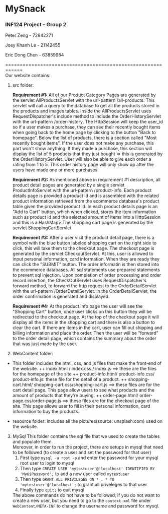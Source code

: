 <h1>MySnack</h1>
<h3>INF124 Project – Group 2</h3>
<p>Peter Zeng - 72842271</p>
<p>Joey Khanh Le - 21142455</p>
<p>Eric Dong Chen - 63859984</p>

============================================================
<br>
Our website contains:

1) src folder: 
	<p><strong>Requirement #1:</strong> All of our Product Category Pages are generated by the servlet AllProductsServlet with the url-pattern /all-products. This servlet will call a query to the database to get all the products stored in the products and images tables. Inside the AllProductsServlet uses RequestDispatcher's include method to include the OrderHistoryServlet with the url-pattern /order-history. The HttpSession will keep the user_id so if a user makes a purchase, they can see their recently bought items when going back to the home page by clicking to the button "Back to homepage". Below the list of products, there is a section called "Most recently bought items". If the user does not make any purchase, this part won't show anything. If they made a purchase, this section will display the list of 5 products that they just bought => this is generated by the OrderHistoryServlet. User will also be able to give each order a rating from 1 to 5. This order history page will only show up after the users have made one or more purchases.</p>

	<p><strong>Requirement #2:</strong> As mentioned above in requirement #1 description, all product detail pages are generated by a single servlet ProductInfoServlet with the url-pattern /product-info. Each product details page is provided a product id and is assembled with the related product information retrieved from the ecommerce database's product table given the provided product id. In each product details page is an "Add to Cart" button, which when clicked, stores the item information such as product id and the selected amount of items into a HttpSession and this is a HashMap<String, ArrayList<String>>.The shopping cart page is generated by the servlet ShoppingCartServlet.</p>

	<p><strong>Requirement #3:</strong> After a user visit the product detail page, there is a symbol with the blue button labeled shopping cart on the right side to click,  this will take them to the checkout page. The checkout page is generated by the servlet CheckoutServlet. At this, user is allowed to input personal information, card information. When they are ready they can click the "SUBMIT" button. The  order informatin is then stored into the ecommerce databases.  All sql statements use prepared statements to prevent sql injection. Upon completion of order processing and order record insertion, the CheckOutServlet uses RequestDispatcher's forward method, to forward the http request to the OrderDetailServlet with the url-pattern /OrderDetailServlet. In the OrderDetailServlet, the order confirmation is generated and displayed.</p>
  
    <p><strong>Requirement #4:</strong> At the product info page the user will see the "Shopping Cart" button, once user clicks on this button they will be redirected to the checkout page. At the top of the checkout page it will display all the items in the shopping cart and there is also a button to clear the cart. If there are items in the cart, user can fill out shipping and billing information and place the order. Then the user will be "forward" to the order detail page, which contains the summary about the order that was just made by the user.</p>

2) WebContent folder:
+ This folder includes the html, css, and js files that make the front-end of the website. 
	++ index.html / index.css / index.js ==> these are the files for the homepage of the site
	++ product-info.html/ product-info.css/ product-info.js: these file for the detail of a product. 
	++ shopping-cart.html/ shopping-cart.css/shopping-cart.js ==> these files are for the cart detail page. This page allow users to see what products and the amount of products that they're buying. 
	++ order-page.html/ order-page.css/order-page.js ==> these files are for the checkout page of the site. This page allows user to fill in their personal information, card information to buy the products. 
	
+ resource folder: includes all the pictures(source: unsplash.com) used on the website. 
3) MySql
  This folder contains the sql file that we used to create the tables and populate them.<br>
  Moreover, in order to run the project, there are setups in mysql that need to be followed (to create a user and set the password for that user)<br>
    <ol>
      <li> First type <code>mysql -u root -p</code> and enter the password for your mysql root user to login to mysql</li>
      <li> Then type <code>CREATE USER 'mytestuser'@'localhost' IDENTIFIED BY 'My6$Password';</code> to add a new user called <code>mytestuser</code></li>
      <li> Then type <code>GRANT ALL PRIVILEGES ON * . * TO 'mytestuser'@'localhost';</code> to grant all priveleges to that user</li>
      <li> Finally type <code>quit;</code> to quit mysql</li>
    </ol>
    The above commands do not have to be followed, if you do not want to create a new user, but you need to go to the <code>context.xml</code> file under <code>WebContent/META-INF</code> to change the username and password for mysql.
